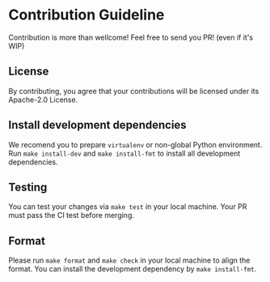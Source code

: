 # Contribution Guideline

Contribution is more than wellcome! Feel free to send you PR! (even if it's WIP)

## License

By contributing, you agree that your contributions will be licensed under its Apache-2.0 License.

## Install development dependencies

We recomend you to prepare `virtualenv` or non-global Python environment.
Run `make install-dev` and `make install-fmt` to install all development dependencies.

## Testing

You can test your changes via `make test` in your local machine.
Your PR must pass the CI test before merging.

## Format

Please run `make format` and `make check` in your local machine to align the format.
You can install the development dependency by `make install-fmt`.

